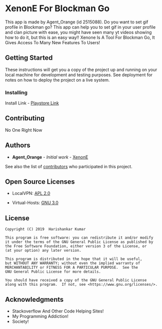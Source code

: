 # XenonE For Blockman Go

This app is made by Agent_Orange (id 2515088).
Do you want to set gif profile in Blockman go? This app can help you to set gif in your user profile and clan picture with ease, you might have seen many yt videos showing how to do it, but this is an easy way!!
Xenone Is A Tool For Blockman Go, It Gives Access To Many New Features To Users!

## Getting Started

These instructions will get you a copy of the project up and running on your local machine for development and testing purposes. See deployment for notes on how to deploy the project on a live system.



### Installing


Install Link - <a href="https://play.google.com/store/apps/details?id=cf.androefi.xenone">Playstore Link</a>


## Contributing

No One Right Now


## Authors

* **Agent_Orange** - *Initial work* - [XenonE](https://github.com/XenonE)

See also the list of [contributors](https://github.com/your/project/contributors) who participated in this project.

## Open Source Licenses
<ul>
    <li>LocalVPN: <a href="https://github.com/hexene/LocalVPN/blob/master/README.md">APL 2.0</a></li>
</ul>
<ul>
    <li>Virtual-Hosts: <a href="https://github.com/x-falcon/Virtual-Hosts/blob/master/README.md">GNU 3.0</a></li>
</ul>

## License

    Copyright (C) 2019  Harishankar Kumar

    This program is free software: you can redistribute it and/or modify
    it under the terms of the GNU General Public License as published by
    the Free Software Foundation, either version 3 of the License, or
    (at your option) any later version.

    This program is distributed in the hope that it will be useful,
    but WITHOUT ANY WARRANTY; without even the implied warranty of
    MERCHANTABILITY or FITNESS FOR A PARTICULAR PURPOSE.  See the
    GNU General Public License for more details.

    You should have received a copy of the GNU General Public License
    along with this program.  If not, see <https://www.gnu.org/licenses/>.

## Acknowledgments

* Stackoverflow And Other Code Helping Sites!
* My Programming Addiction!
* Society!
